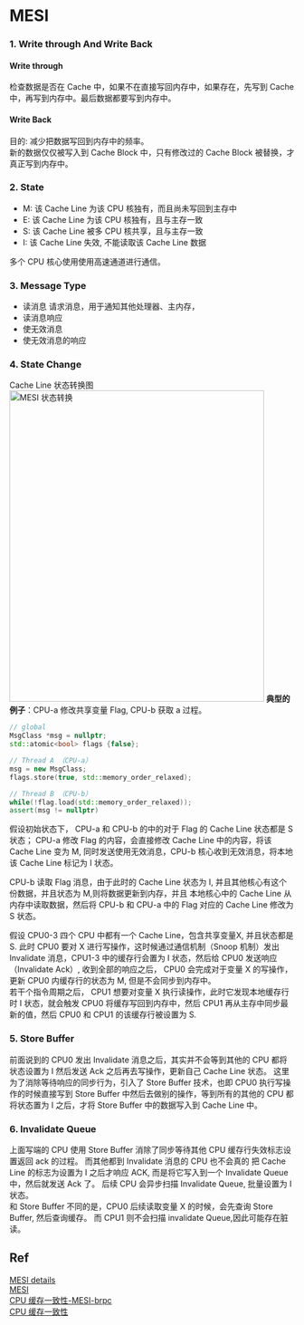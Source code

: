 # MESI

### 1. Write through And Write Back

#### Write through
检查数据是否在 Cache 中，如果不在直接写回内存中，如果存在，先写到 Cache 中，再写到内存中。最后数据都要写到内存中。
#### Write Back
目的: 减少把数据写回到内存中的频率。  
新的数据仅仅被写入到 Cache Block 中，只有修改过的 Cache Block 被替换，才真正写到内存中。

### 2. State
- M: 该 Cache Line 为该 CPU 核独有，而且尚未写回到主存中
- E: 该 Cache Line 为该 CPU 核独有，且与主存一致
- S: 该 Cache Line 被多 CPU 核共享，且与主存一致
- I: 该 Cache Line 失效, 不能读取该 Cache Line 数据

多个 CPU 核心使用使用高速通道进行通信。

### 3. Message Type
- 读消息
请求消息，用于通知其他处理器、主内存，
- 读消息响应
- 使无效消息
- 使无效消息的响应

### 4. State Change
Cache Line 状态转换图
<img alt="MESI 状态转换" height="550" src="MESI.png" width="450"/>
**典型的例子**：CPU-a 修改共享变量 Flag, CPU-b 获取 a 过程。

```C++
// global
MsgClass *msg = nullptr;
std::atomic<bool> flags {false};

// Thread A （CPU-a）
msg = new MsgClass;
flags.store(true, std::memory_order_relaxed);

// Thread B （CPU-b）
while(!flag.load(std::memory_order_relaxed));
assert(msg != nullptr)
```
假设初始状态下， CPU-a 和 CPU-b 的中的对于 Flag 的 Cache Line 状态都是 S 状态； 
CPU-a 修改 Flag 的内容，会直接修改 Cache Line 中的内容，将该 Cache Line 变为 M, 
同时发送使用无效消息，CPU-b 核心收到无效消息，将本地该 Cache Line 标记为 I 状态。

CPU-b 读取 Flag 消息，由于此时的 Cache Line 状态为 I, 并且其他核心有这个份数据，并且状态为 M,则将数据更新到内存，并且
本地核心中的 Cache Line 从内存中读取数据，然后将 CPU-b 和 CPU-a 中的 Flag 对应的 Cache Line 修改为 S 状态。

假设 CPU0-3 四个 CPU 中都有一个 Cache Line，包含共享变量X, 并且状态都是 S.
此时 CPU0 要对 X 进行写操作，这时候通过通信机制（Snoop 机制）发出 Invalidate 消息，CPU1-3 中的缓存行会置为 I 状态，然后给 CPU0 发送响应（Invalidate Ack）,
收到全部的响应之后， CPU0 会完成对于变量 X 的写操作，更新 CPU0 内缓存行的状态为 M, 但是不会同步到内存中。  
若干个指令周期之后， CPU1 想要对变量 X 执行读操作，此时它发现本地缓存行时 I 状态，就会触发 CPU0 将缓存写回到内存中，然后 CPU1
再从主存中同步最新的值，然后 CPU0 和 CPU1 的该缓存行被设置为 S.
### 5. Store Buffer
前面说到的 CPU0 发出 Invalidate 消息之后，其实并不会等到其他的 CPU 都将状态设置为 I 然后发送 Ack 之后再去写操作，更新自己 Cache Line 状态。
这里为了消除等待响应的同步行为，引入了 Store Buffer 技术，也即 CPU0 执行写操作的时候直接写到 Store Buffer 中然后去做别的操作，等到所有的其他的
CPU 都将状态置为 I 之后，才将 Store Buffer 中的数据写入到 Cache Line 中。
### 6. Invalidate Queue
上面写端的 CPU 使用 Store Buffer 消除了同步等待其他 CPU 缓存行失效标志设置返回 ack 的过程。 而其他都到 Invalidate 消息的 CPU 也不会真的
把 Cache Line 的标志为设置为 I 之后才响应 ACK, 而是将它写入到一个 Invalidate Queue 中，然后就发送 Ack 了。 后续 CPU 会异步扫描 Invalidate 
Queue, 批量设置为 I 状态。  
和 Store Buffer 不同的是，CPU0 后续读取变量 X 的时候，会先查询 Store Buffer, 然后查询缓存。 而 CPU1 则不会扫描 invalidate Queue,因此可能存在脏读。

## Ref
[MESI details](https://www.cnblogs.com/jiagoujishu/p/13799459.html)   
[MESI](https://zhuanlan.zhihu.com/p/33445834)  
[CPU 缓存一致性-MESI-brpc](https://zhuanlan.zhihu.com/p/351550104)  
[CPU 缓存一致性](https://mp.weixin.qq.com/s?__biz=MzUxODAzNDg4NQ==&mid=2247486479&idx=1&sn=433a551c37a445d068ffbf8ac85f0346&chksm=f98e48a5cef9c1b3fadb691fee5ebe99eb29d83fd448595239ac8a2f755fa75cacaf8e4e8576&scene=21#wechat_redirect)  
